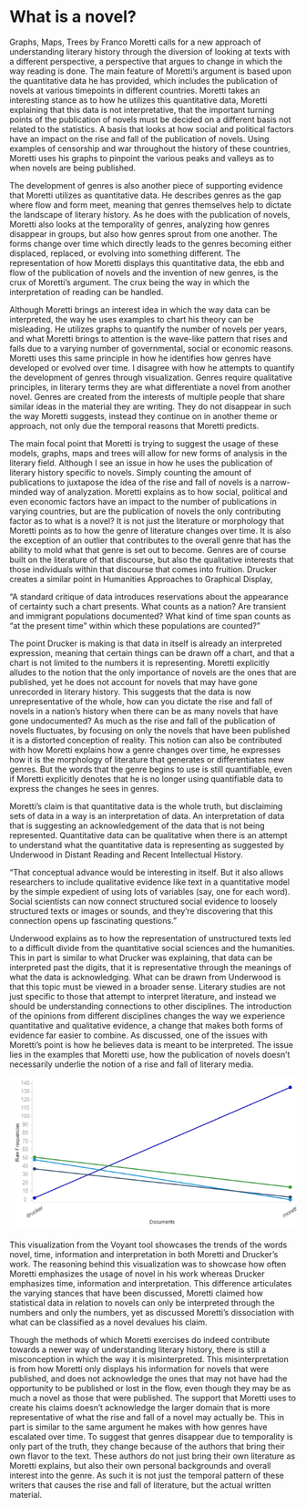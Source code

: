 # What is a novel?

Graphs, Maps, Trees by Franco Moretti calls for a new approach of understanding literary history through the diversion of looking at texts with a different perspective, a perspective that argues to change in which the way reading is done. The main feature of Moretti’s argument is based upon the quantitative data he has provided, which includes the publication of novels at various timepoints in different countries. Moretti takes an interesting stance as to how he utilizes this quantitative data, Moretti explaining that this data is not interpretative, that the important turning points of the publication of novels must be decided on a different basis not related to the statistics. A basis that looks at how social and political factors have an impact on the rise and fall of the publication of novels. Using examples of censorship and war throughout the history of these countries, Moretti uses his graphs to pinpoint the various peaks and valleys as to when novels are being published. 

The development of genres is also another piece of supporting evidence that Moretti utilizes as quantitative data. He describes genres as the gap where flow and form meet, meaning that genres themselves help to dictate the landscape of literary history. As he does with the publication of novels, Moretti also looks at the temporality of genres, analyzing how genres disappear in groups, but also how genres sprout from one another. The forms change over time which directly leads to the genres becoming either displaced, replaced, or evolving into something different. The representation of how Moretti displays this quantitative data, the ebb and flow of the publication of novels and the invention of new genres, is the crux of Moretti’s argument. The crux being the way in which the interpretation of reading can be handled.

Although Moretti brings an interest idea in which the way data can be interpreted, the way he uses examples to chart his theory can be misleading. He utilizes graphs to quantify the number of novels per years, and what Moretti brings to attention is the wave-like pattern that rises and falls due to a varying number of governmental, social or economic reasons. Moretti uses this same principle in how he identifies how genres have developed or evolved over time. I disagree with how he attempts to quantify the development of genres through visualization. Genres require qualitative principles, in literary terms they are what differentiate a novel from another novel. Genres are created from the interests of multiple people that share similar ideas in the material they are writing. They do not disappear in such the way Moretti suggests, instead they continue on in another theme or approach, not only due the temporal reasons that Moretti predicts.

The main focal point that Moretti is trying to suggest the usage of these models, graphs, maps and trees will allow for new forms of analysis in the literary field. Although I see an issue in how he uses the publication of literary history specific to novels. Simply counting the amount of publications to juxtapose the idea of the rise and fall of novels is a narrow-minded way of analyzation. Moretti explains as to how social, political and even economic factors have an impact to the number of publications in varying countries, but are the publication of novels the only contributing factor as to what is a novel? It is not just the literature or morphology that Moretti points as to how the genre of literature changes over time. It is also the exception of an outlier that contributes to the overall genre that has the ability to mold what that genre is set out to become. Genres are of course built on the literature of that discourse, but also the qualitative interests that those individuals within that discourse that comes into fruition. Drucker creates a similar point in Humanities Approaches to Graphical Display, 

“A standard critique of data introduces reservations about the appearance of certainty such a chart presents. What counts as a nation? Are transient and immigrant populations documented? What kind of time span counts as “at the present time” within which these populations are counted?” 

The point Drucker is making is that data in itself is already an interpreted expression, meaning that certain things can be drawn off a chart, and that a chart is not limited to the numbers it is representing. Moretti explicitly alludes to the notion that the only importance of novels are the ones that are published, yet he does not account for novels that may have gone unrecorded in literary history. This suggests that the data is now unrepresentative of the whole, how can you dictate the rise and fall of novels in a nation’s history when there can be as many novels that have gone undocumented? As much as the rise and fall of the publication of novels fluctuates, by focusing on only the novels that have been published it is a distorted conception of reality. This notion can also be contributed with how Moretti explains how a genre changes over time, he expresses how it is the morphology of literature that generates or differentiates new genres. But the words that the genre begins to use is still quantifiable, even if Moretti explicitly denotes that he is no longer using quantifiable data to express the changes he sees in genres.

Moretti’s claim is that quantitative data is the whole truth, but disclaiming sets of data in a way is an interpretation of data. An interpretation of data that is suggesting an acknowledgement of the data that is not being represented. Quantitative data can be qualitative when there is an attempt to understand what the quantitative data is representing as suggested by Underwood in Distant Reading and Recent Intellectual History. 

 “That conceptual advance would be interesting in itself. But it also allows researchers to include qualitative evidence like text in a    quantitative model by the simple expedient of using lots of variables (say, one for each word). Social scientists can now connect structured social evidence to loosely structured texts or images or sounds, and they’re discovering that this connection opens up fascinating questions.”

Underwood explains as to how the representation of unstructured texts led to a difficult divide from the quantitative social sciences and the humanities. This in part is similar to what Drucker was explaining, that data can be interpreted past the digits, that it is representative through the meanings of what the data is acknowledging. What can be drawn from Underwood is that this topic must be viewed in a broader sense. Literary studies are not just specific to those that attempt to interpret literature, and instead we should be understanding connections to other disciplines. The introduction of the opinions from different disciplines changes the way we experience quantitative and qualitative evidence, a change that makes both forms of evidence far easier to combine. As discussed, one of the issues with Moretti’s point is how he believes data is meant to be interpreted. The issue lies in the examples that Moretti use, how the publication of novels doesn’t necessarily underlie the notion of a rise and fall of literary media.

![](images/voyant.png) 

This visualization from the Voyant tool showcases the trends of the words novel, time, information and interpretation in both Moretti and Drucker’s work. The reasoning behind this visualization was to showcase how often Moretti emphasizes the usage of novel in his work whereas Drucker emphasizes time, information and interpretation. This difference articulates the varying stances that have been discussed, Moretti claimed how statistical data in relation to novels can only be interpreted through the numbers and only the numbers, yet as discussed Moretti’s dissociation with what can be classified as a novel devalues his claim.
  
Though the methods of which Moretti exercises do indeed contribute towards a newer way of understanding literary history, there is still a misconception in which the way it is misinterpreted. This misinterpretation is from how Moretti only displays his information for novels that were published, and does not acknowledge the ones that may not have had the opportunity to be published or lost in the flow, even though they may be as much a novel as those that were published. The support that Moretti uses to create his claims doesn’t acknowledge the larger domain that is more representative of what the rise and fall of a novel may actually be. This in part is similar to the same argument he makes with how genres have escalated over time. To suggest that genres disappear due to temporality is only part of the truth, they change because of the authors that bring their own flavor to the text. These authors do not just bring their own literature as Moretti explains, but also their own personal backgrounds and overall interest into the genre. As such it is not just the temporal pattern of these writers that causes the rise and fall of literature, but the actual written material.
